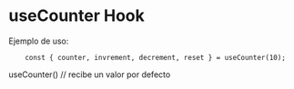 # useCounter Hook

Ejemplo de uso:
```
    const { counter, invrement, decrement, reset } = useCounter(10);
```

useCounter() // recibe un valor por defecto